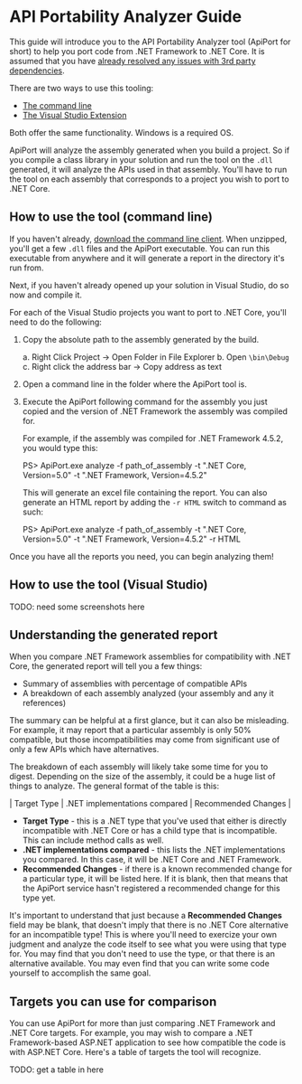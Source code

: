 # API Portability Analyzer Guide

This guide will introduce you to the API Portability Analyzer tool (ApiPort for short) to help you port code from .NET Framework to .NET Core.  It is assumed that you have [already resolved any issues with 3rd party dependencies](overview.md).

There are two ways to use this tooling:

* [The command line](https://github.com/microsoft/dotnet-apiport/releases)
* [The Visual Studio Extension](https://visualstudiogallery.msdn.microsoft.com/1177943e-cfb7-4822-a8a6-e56c7905292b)

Both offer the same functionality.  Windows is a required OS.

ApiPort will analyze the assembly generated when you build a project.  So if you compile a class library in your solution and run the tool on the `.dll` generated, it will analyze the APIs used in that assembly.  You'll have to run the tool on each assembly that corresponds to a project you wish to port to .NET Core.

## How to use the tool (command line)

If you haven't already, [download the command line client](https://github.com/microsoft/dotnet-apiport/releases).  When unzipped, you'll get a few `.dll` files and the ApiPort executable.  You can run this executable from anywhere and it will generate a report in the directory it's run from.

Next, if you haven't already opened up your solution in Visual Studio, do so now and compile it.

For each of the Visual Studio projects you want to port to .NET Core, you'll need to do the following:

1. Copy the absolute path to the assembly generated by the build.

   a. Right Click Project -> Open Folder in File Explorer
   b. Open `\bin\Debug`
   c. Right click the address bar -> Copy address as text

2. Open a command line in the folder where the ApiPort tool is.
3. Execute the ApiPort following command for the assembly you just copied and the version of .NET Framework the assembly was compiled for.

   For example, if the assembly was compiled for .NET Framework 4.5.2, you would type this:

    PS> ApiPort.exe analyze -f path_of_assembly -t ".NET Core, Version=5.0" -t ".NET Framework, Version=4.5.2"
    
   This will generate an excel file containing the report.  You can also generate an HTML report by adding the `-r HTML` switch to command as such:
   
    PS> ApiPort.exe analyze -f path_of_assembly -t ".NET Core, Version=5.0" -t ".NET Framework, Version=4.5.2" -r HTML

Once you have all the reports you need, you can begin analyzing them!

## How to use the tool (Visual Studio)

TODO: need some screenshots here

## Understanding the generated report

When you compare .NET Framework assemblies for compatibility with .NET Core, the generated report will tell you a few things:

* Summary of assemblies with percentage of compatible APIs
* A breakdown of each assembly analyzed (your assembly and any it references)

The summary can be helpful at a first glance, but it can also be misleading.  For example, it may report that a particular assembly is only 50% compatible, but those incompatibilities may come from significant use of only a few APIs which have alternatives.

The breakdown of each assembly will likely take some time for you to digest.  Depending on the size of the assembly, it could be a huge list of things to analyze.  The general format of the table is this:

| Target Type | .NET implementations compared | Recommended Changes |

- **Target Type** - this is a .NET type that you've used that either is directly incompatible with .NET Core or has a child type that is incompatible.  This can include method calls as well.
- **.NET implementations compared** - this lists the .NET implementations you compared.  In this case, it will be .NET Core and .NET Framework.
- **Recommended Changes** - if there is a known recommended change for a particular type, it will be listed here.  If it is blank, then that means that the ApiPort service hasn't registered a recommended change for this type yet.

It's important to understand that just because a **Recommended Changes** field may be blank, that doesn't imply that there is no .NET Core alternative for an incompatible type!  This is where you'll need to exercize your own judgment and analyze the code itself to see what you were using that type for.  You may find that you don't need to use the type, or that there is an alternative available.  You may even find that you can write some code yourself to accomplish the same goal.

## Targets you can use for comparison

You can use ApiPort for more than just comparing .NET Framework and .NET Core targets.  For example, you may wish to compare a .NET Framework-based ASP.NET application to see how compatible the code is with ASP.NET Core.  Here's a table of targets the tool will recognize.

TODO: get a table in here